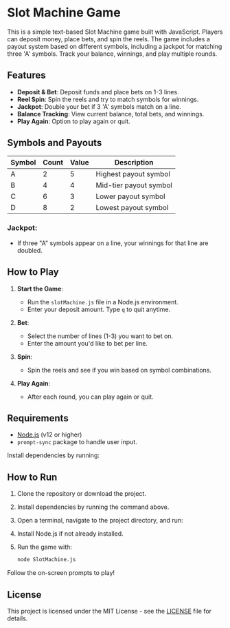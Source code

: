 # Slot Machine Game

This is a simple text-based Slot Machine game built with JavaScript. Players can deposit money, place bets, and spin the reels. The game includes a payout system based on different symbols, including a jackpot for matching three 'A' symbols. Track your balance, winnings, and play multiple rounds.

## Features

- **Deposit & Bet**: Deposit funds and place bets on 1-3 lines.
- **Reel Spin**: Spin the reels and try to match symbols for winnings.
- **Jackpot**: Double your bet if 3 'A' symbols match on a line.
- **Balance Tracking**: View current balance, total bets, and winnings.
- **Play Again**: Option to play again or quit.

## Symbols and Payouts

| Symbol | Count | Value | Description |
|--------|-------|-------|-------------|
| A      | 2     | 5     | Highest payout symbol |
| B      | 4     | 4     | Mid-tier payout symbol |
| C      | 6     | 3     | Lower payout symbol |
| D      | 8     | 2     | Lowest payout symbol |

### Jackpot:
- If three "A" symbols appear on a line, your winnings for that line are doubled.

## How to Play

1. **Start the Game**:
   - Run the `slotMachine.js` file in a Node.js environment.
   - Enter your deposit amount. Type `q` to quit anytime.

2. **Bet**:
   - Select the number of lines (1-3) you want to bet on.
   - Enter the amount you'd like to bet per line.

3. **Spin**:
   - Spin the reels and see if you win based on symbol combinations.

4. **Play Again**:
   - After each round, you can play again or quit.

## Requirements

- [Node.js](https://nodejs.org/) (v12 or higher)
- `prompt-sync` package to handle user input.

Install dependencies by running:


## How to Run

1. Clone the repository or download the project.
2. Install dependencies by running the command above.
3. Open a terminal, navigate to the project directory, and run:

1. Install Node.js if not already installed.
2. Run the game with:
   ```bash
   node SlotMachine.js

   
Follow the on-screen prompts to play!

## License

This project is licensed under the MIT License - see the [LICENSE](LICENSE) file for details.



